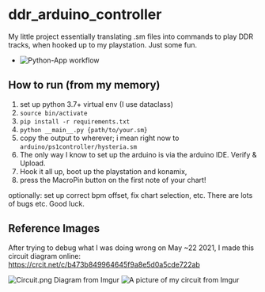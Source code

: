 # ddr_arduino_controller
My little project essentially translating .sm files into commands to play DDR tracks, when hooked up to my playstation. Just some fun.

* ![Python-App workflow](https://github.com/kemcbride/ddr_arduino_controller/actions/workflows/python-app.yml/badge.svg)


## How to run (from my memory)
1. set up python 3.7+ virtual env (I use dataclass)
2. `source bin/activate`
3. `pip install -r requirements.txt`
4. `python __main__.py {path/to/your.sm}`
5. copy the output to wherever; i mean right now to `arduino/ps1controller/hysteria.sm`
6. The only way I know to set up the arduino is via the arduino IDE. Verify & Upload.
7. Hook it all up, boot up the playstation and konamix,
8. press the MacroPin button on the first note of your chart!

optionally: set up correct bpm offset, fix chart selection, etc.
There are lots of bugs etc. Good luck.


## Reference Images

After trying to debug what I was doing wrong on May ~22 2021, I made this circuit diagram online: https://crcit.net/c/b473b849964645f9a8e5d0a5cde722ab

![Circuit.png Diagram from Imgur](https://i.imgur.com/XyPsRPC.png)
![A picture of my circuit from Imgur](https://i.imgur.com/y0jQQtO.jpg)
